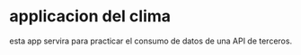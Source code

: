 # applicacion del clima  

esta app servira para practicar el consumo de datos de una API de terceros. 

